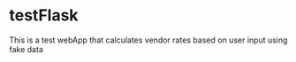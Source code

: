 # testFlask

This is a test webApp that calculates vendor rates based on user input using fake data
